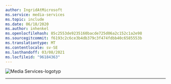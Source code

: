```yaml
---
author: IngridAtMicrosoft
ms.service: media-services
ms.topic: include
ms.date: 06/18/2020
ms.author: inhenkel
ms.openlocfilehash: 85c2553de9235160bacde725d06a2c152c1a2e98
ms.sourcegitcommit: f6193c2c6ce3b4db379c3f474fdbb40c6585553b
ms.translationtype: MT
ms.contentlocale: sv-SE
ms.lasthandoff: 03/08/2021
ms.locfileid: "96184363"
---
```

<Token>![Media Services-logotyp](../media/media-services-api-logo/azure-media-services-logo-v2.svg)<br><hr color="#3f3f3f" size="10"></Token>
